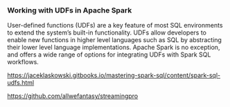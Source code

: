 ### Working with UDFs in Apache Spark

User-defined functions (UDFs) are a key feature of most SQL environments to extend the system’s built-in functionality.  UDFs allow developers to enable new functions in higher level languages such as SQL by abstracting their lower level language implementations.  Apache Spark is no exception, and offers a wide range of options for integrating UDFs with Spark SQL workflows.

https://jaceklaskowski.gitbooks.io/mastering-spark-sql/content/spark-sql-udfs.html

https://github.com/allwefantasy/streamingpro
